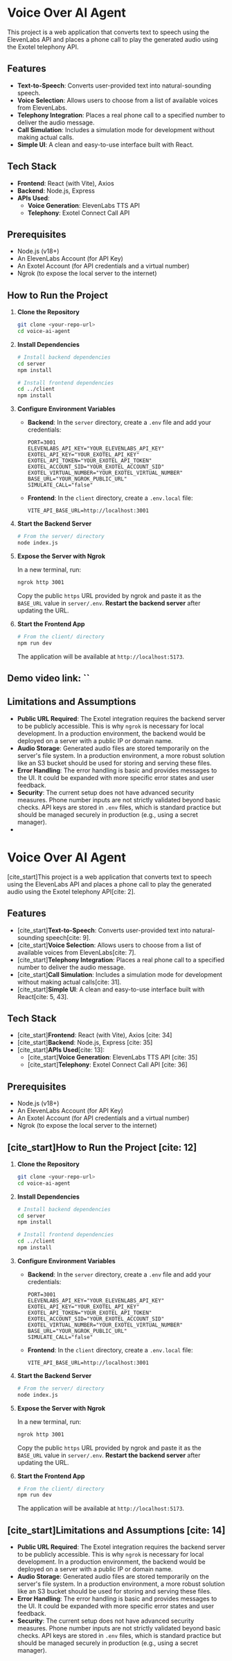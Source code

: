 
# Voice Over AI Agent

This project is a web application that converts text to speech using the ElevenLabs API and places a phone call to play the generated audio using the Exotel telephony API.

## Features

- **Text-to-Speech**: Converts user-provided text into natural-sounding speech.
- **Voice Selection**: Allows users to choose from a list of available voices from ElevenLabs.
- **Telephony Integration**: Places a real phone call to a specified number to deliver the audio message.
- **Call Simulation**: Includes a simulation mode for development without making actual calls.
- **Simple UI**: A clean and easy-to-use interface built with React.

## Tech Stack

- **Frontend**: React (with Vite), Axios
- **Backend**: Node.js, Express
- **APIs Used**:
  - **Voice Generation**: ElevenLabs TTS API
  - **Telephony**: Exotel Connect Call API

## Prerequisites

- Node.js (v18+)
- An ElevenLabs Account (for API Key)
- An Exotel Account (for API credentials and a virtual number)
- Ngrok (to expose the local server to the internet)

## How to Run the Project

1.  **Clone the Repository**
    ```bash
    git clone <your-repo-url>
    cd voice-ai-agent
    ```

2.  **Install Dependencies**
    ```bash
    # Install backend dependencies
    cd server
    npm install

    # Install frontend dependencies
    cd ../client
    npm install
    ```

3.  **Configure Environment Variables**

    - **Backend**: In the `server` directory, create a `.env` file and add your credentials:
      ```env
      PORT=3001
      ELEVENLABS_API_KEY="YOUR_ELEVENLABS_API_KEY"
      EXOTEL_API_KEY="YOUR_EXOTEL_API_KEY"
      EXOTEL_API_TOKEN="YOUR_EXOTEL_API_TOKEN"
      EXOTEL_ACCOUNT_SID="YOUR_EXOTEL_ACCOUNT_SID"
      EXOTEL_VIRTUAL_NUMBER="YOUR_EXOTEL_VIRTUAL_NUMBER"
      BASE_URL="YOUR_NGROK_PUBLIC_URL"
      SIMULATE_CALL="false" 
      ```
    - **Frontend**: In the `client` directory, create a `.env.local` file:
      ```env
      VITE_API_BASE_URL=http://localhost:3001
      ```

4.  **Start the Backend Server**
    ```bash
    # From the server/ directory
    node index.js
    ```

5.  **Expose the Server with Ngrok**
    
    In a new terminal, run:
    ```bash
    ngrok http 3001
    ```
    Copy the public `https` URL provided by ngrok and paste it as the `BASE_URL` value in `server/.env`. **Restart the backend server** after updating the URL.

6.  **Start the Frontend App**
    ```bash
    # From the client/ directory
    npm run dev
    ```
    The application will be available at `http://localhost:5173`.

## Demo video link: ``

## Limitations and Assumptions

-   **Public URL Required**: The Exotel integration requires the backend server to be publicly accessible. This is why `ngrok` is necessary for local development. In a production environment, the backend would be deployed on a server with a public IP or domain name.
-   **Audio Storage**: Generated audio files are stored temporarily on the server's file system. In a production environment, a more robust solution like an S3 bucket should be used for storing and serving these files.
-   **Error Handling**: The error handling is basic and provides messages to the UI. It could be expanded with more specific error states and user feedback.
-   **Security**: The current setup does not have advanced security measures. Phone number inputs are not strictly validated beyond basic checks. API keys are stored in `.env` files, which is standard practice but should be managed securely in production (e.g., using a secret manager).
-


# Voice Over AI Agent

[cite_start]This project is a web application that converts text to speech using the ElevenLabs API and places a phone call to play the generated audio using the Exotel telephony API[cite: 2].

## Features

- [cite_start]**Text-to-Speech**: Converts user-provided text into natural-sounding speech[cite: 9].
- [cite_start]**Voice Selection**: Allows users to choose from a list of available voices from ElevenLabs[cite: 7].
- [cite_start]**Telephony Integration**: Places a real phone call to a specified number to deliver the audio message.
- [cite_start]**Call Simulation**: Includes a simulation mode for development without making actual calls[cite: 31].
- [cite_start]**Simple UI**: A clean and easy-to-use interface built with React[cite: 5, 43].

## Tech Stack

- [cite_start]**Frontend**: React (with Vite), Axios [cite: 34]
- [cite_start]**Backend**: Node.js, Express [cite: 35]
- [cite_start]**APIs Used**[cite: 13]:
  - [cite_start]**Voice Generation**: ElevenLabs TTS API [cite: 35]
  - [cite_start]**Telephony**: Exotel Connect Call API [cite: 36]

## Prerequisites

- Node.js (v18+)
- An ElevenLabs Account (for API Key)
- An Exotel Account (for API credentials and a virtual number)
- Ngrok (to expose the local server to the internet)

## [cite_start]How to Run the Project [cite: 12]

1.  **Clone the Repository**
    ```bash
    git clone <your-repo-url>
    cd voice-ai-agent
    ```

2.  **Install Dependencies**
    ```bash
    # Install backend dependencies
    cd server
    npm install

    # Install frontend dependencies
    cd ../client
    npm install
    ```

3.  **Configure Environment Variables**

    - **Backend**: In the `server` directory, create a `.env` file and add your credentials:
      ```env
      PORT=3001
      ELEVENLABS_API_KEY="YOUR_ELEVENLABS_API_KEY"
      EXOTEL_API_KEY="YOUR_EXOTEL_API_KEY"
      EXOTEL_API_TOKEN="YOUR_EXOTEL_API_TOKEN"
      EXOTEL_ACCOUNT_SID="YOUR_EXOTEL_ACCOUNT_SID"
      EXOTEL_VIRTUAL_NUMBER="YOUR_EXOTEL_VIRTUAL_NUMBER"
      BASE_URL="YOUR_NGROK_PUBLIC_URL"
      SIMULATE_CALL="false" 
      ```
    - **Frontend**: In the `client` directory, create a `.env.local` file:
      ```env
      VITE_API_BASE_URL=http://localhost:3001
      ```

4.  **Start the Backend Server**
    ```bash
    # From the server/ directory
    node index.js
    ```

5.  **Expose the Server with Ngrok**
    
    In a new terminal, run:
    ```bash
    ngrok http 3001
    ```
    Copy the public `https` URL provided by ngrok and paste it as the `BASE_URL` value in `server/.env`. **Restart the backend server** after updating the URL.

6.  **Start the Frontend App**
    ```bash
    # From the client/ directory
    npm run dev
    ```
    The application will be available at `http://localhost:5173`.

## [cite_start]Limitations and Assumptions [cite: 14]

-   **Public URL Required**: The Exotel integration requires the backend server to be publicly accessible. This is why `ngrok` is necessary for local development. In a production environment, the backend would be deployed on a server with a public IP or domain name.
-   **Audio Storage**: Generated audio files are stored temporarily on the server's file system. In a production environment, a more robust solution like an S3 bucket should be used for storing and serving these files.
-   **Error Handling**: The error handling is basic and provides messages to the UI. It could be expanded with more specific error states and user feedback.
-   **Security**: The current setup does not have advanced security measures. Phone number inputs are not strictly validated beyond basic checks. API keys are stored in `.env` files, which is standard practice but should be managed securely in production (e.g., using a secret manager).